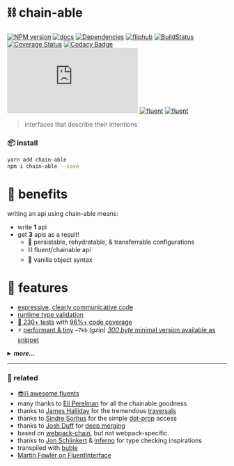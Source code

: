 # ⛓ chain-able

[![NPM version][chain-able-npm-image]][chain-able-npm-url]
[![docs](https://img.shields.io/badge/📖-docs-blue.svg)](https://github.com/fluents/chain-able/wiki)
[![Dependencies][david-deps-img]][david-deps-url]
[![fliphub][gitter-badge]][gitter-url]
[![BuildStatus](https://travis-ci.org/fluents/awesome-fluents.svg?branch=master)](https://travis-ci.org/fluents/awesome-fluents)
[![Coverage Status](https://coveralls.io/repos/github/fluents/chain-able/badge.svg?branch=master)](https://coveralls.io/github/fluents/chain-able?branch=master)
[![Codacy Badge](https://api.codacy.com/project/badge/Grade/b1d92a30c4aa43df9a6233cfadde2307)](https://www.codacy.com/app/aretecode/chain-able?utm_source=github.com&amp;utm_medium=referral&amp;utm_content=fluents/chain-able&amp;utm_campaign=Badge_Grade)
[![gzip size](http://img.badgesize.io/https://unpkg.com/chain-able@3.0.0/index.amd.js?compression=gzip)](https://unpkg.com/chain-able@3.0.0)
[![fluent](https://img.shields.io/badge/⛓-fluent-9659F7.svg)](https://github.com/fluents/awesome-fluents)
[![fluent](https://img.shields.io/badge/🎡-playground-black.svg)](https://aretecode.github.io/chain-able-playground/)


<!-- https://david-dm.org/fluents/chain-able.svg -->
[david-deps-img]: https://img.shields.io/badge/0-dependencies-blue.svg
[david-deps-url]: https://david-dm.org/fluents/chain-able
[chain-able-npm-image]: https://img.shields.io/npm/v/chain-able.svg
[chain-able-npm-url]: https://npmjs.org/package/chain-able
[license-image]: http://img.shields.io/badge/license-MIT-blue.svg?style=flat
[license-url]: https://spdx.org/licenses/MIT
[gitter-badge]: https://img.shields.io/gitter/room/fliphub/pink.svg
[gitter-url]: https://gitter.im/fliphub/Lobby

[wiki]: https://github.com/fluents/chain-able/wiki
[deps]: https://github.com/fluents/chain-able/wiki/deps
[parent]: https://github.com/fluents/chain-able/wiki/parent
[analogy]: https://github.com/fluents/chain-able/wiki/analogy
[Observe]: https://github.com/fluents/chain-able/wiki/Observe
[DotProp]: https://github.com/fluents/chain-able/wiki/DotProp
[Schema]: https://github.com/fluents/chain-able/wiki/Schema
[Transform]: https://github.com/fluents/chain-able/wiki/Transform
[Shorthand]: https://github.com/fluents/chain-able/wiki/Shorthand
[API]: https://github.com/fluents/chain-able/wiki/api
[compose]: https://github.com/fluents/chain-able/wiki/Compose
[Chainable]: https://github.com/fluents/chain-able/wiki/Chainable
[ChainedMap]: https://github.com/fluents/chain-able/wiki/ChainedMap
[ChainedSet]: https://github.com/fluents/chain-able/wiki/ChainedSet
[FactoryChain]: https://github.com/fluents/chain-able/wiki/FactoryChain
[MergeChain]: https://github.com/fluents/chain-able/wiki/MergeChain
[MethodChain]: https://github.com/fluents/chain-able/wiki/MethodChain
[TraverseChain]: https://github.com/fluents/chain-able/wiki/TraverseChain
[CHANGELOG]: https://github.com/fluents/chain-able/blob/master/docs/CHANGELOG.md
[Snippet]: https://github.com/fluents/chain-able/wiki/Snippet
[Examples]: https://github.com/fluents/chain-able/wiki/Examples
[ExamplesPrimitives]: https://github.com/fluents/chain-able/wiki/Primitives
[ExamplesLocalStorage]: https://github.com/fluents/chain-able/wiki/LocalStorage
[ExamplesExpressive]: https://github.com/fluents/chain-able/wiki/LocalStorage
[ExamplesComparison]: https://github.com/fluents/chain-able/wiki/Comparison
[ExamplesIteratable]: https://github.com/fluents/chain-able/wiki/Iteratable
[TypeDefs]: https://github.com/fluents/chain-able/tree/master/typings
[Tests]: https://github.com/fluents/chain-able/tree/master/test
[Src]: https://github.com/fluents/chain-able/tree/master/src
[map]: https://ponyfoo.com/articles/es6-maps-in-depth
[set]: https://developer.mozilla.org/en/docs/Web/JavaScript/Reference/Global_Objects/Set
[cov]: https://coveralls.io/github/fluents/chain-able?branch=master

> interfaces that describe their intentions


### 📦 install

```bash
yarn add chain-able
npm i chain-able --save
```

# 🏰 benefits

writing an api using chain-able means:
- write **1** api
- get **3** apis as a result!
  - 🍉 persistable, rehydratable, & transferrable configurations
  - ⛓ fluent/chainable api
  - 🍦 vanilla object syntax

# 🎁 features

- [expressive, clearly communicative code][wiki]
- [runtime type validation][Schema]
- [🔬 230+ tests][Tests] with [96%+ code coverage][cov]
- ⚡ [performant & tiny][Src] `~7kb` _(gzip)_ [_300 byte_ minimal version available as snippet][snippet]

<details><summary><em><b>more...</b></em></summary>

- [🌐 api][API]
  - [⛓ Chainable][Chainable]
  - [🗺 ChainedMap][ChainedMap]
  - [🔢 ChainedSet][ChainedSet]
  - [🍴 extends Map & Set, same transparent api][map]
  - [🔣 symbols to make usage even easier][Chainable]
- [🍭 iteratable][ExamplesIteratable]
- [🗣 expressive][ExamplesExpressive]
- [👾 makes solving complex problems simple][Examples]
- [💆 seamless native integration][ExamplesPrimitives]
- [🎼 compose & decorate][compose]
  - [👂 observe with Wildcard/Glob, RegExp, Functions][Observe]
  - [🤖 transform][Transform]
  - [🕵 debug][Shorthand]
  - [👣 traverse **any** data][TraverseChain]
  - [⚖️ fast deepEquals][Transform]
  - [🗺 remap][Transform]
  - [👆 tap][ChainedMap]
  - [🔋 toggleable dot.prop][DotProp]
  - [🖐 shorthands, wrap, return, setIfEmpty][Shorthand]
- [🛂 types, schemas, validation][Schema]
- [🔌 method builder][MethodChain]
  - [`onCall`][MethodChain]
  - [`onSet`][MethodChain]
  - [`onGet`][MethodChain]
  - [`type`][MethodChain]
  - [`define`][MethodChain]
  - [`getSet`][MethodChain]
  - [`default`][MethodChain]
  - [`initial`][MethodChain]
  - [`bind`][MethodChain]
  - [`camelCase`][MethodChain]
  - [`autoIncrement`][MethodChain]
  - [`factory`][MethodChain]
  - [`returns`][MethodChain]
  - [`callReturns`][MethodChain]
  - [`decorate (any object!)`][MethodChain]
- [🏭 infinitely nestable understandable factories][FactoryChain]
- [▶️◀️ easy deep merging][MergeChain]
- [☮️ compatibility - typescript, nodejs,  webpack, rollup, fusebox, babel, buble, amd][API]
- ⚡ performant & tiny `~7kb` _(gzip)_ [_300 byte_ minimal version available as snippet][snippet]

</details>

-----

### 🔗 related

- [😎⛓ awesome fluents](https://github.com/fluents/awesome-fluents)
- many thanks to [Eli Perelman](https://github.com/eliperelman) for all the chainable goodness
- thanks to [James Halliday](https://github.com/substack) for the tremendous [traversals](https://github.com/substack/js-traverse)
- thanks to [Sindre Sorhus](https://github.com/sindresorhus) for the simple [dot-prop](https://github.com/sindresorhus/dot-prop) access
- thanks to [Josh Duff](https://github.com/KyleAMathews) for [deep merging](https://github.com/KyleAMathews/deepmerge)
- based on [webpack-chain](https://github.com/mozilla-rpweb/webpack-chain), but not webpack-specific.
- thanks to [Jon Schlinkert](https://github.com/jonschlinkert/kind-of) & [inferno](https://github.com/infernojs/inferno/blob/master/packages/inferno-shared/src/index.ts) for type checking inspirations
- transpiled with [buble](https://gitlab.com/Rich-Harris/buble)
- [Martin Fowler on FluentInterface](https://www.martinfowler.com/bliki/FluentInterface.html)
<!-- - thanks to [ramda](https://github.com/ramda/ramda/tree/master/src/internal) & [lodash](https://github.com/lodash/lodash) for the currying -->
